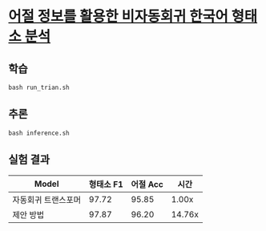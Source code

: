 # [**어절 정보를 활용한 비자동회귀 한국어 형태소 분석**](https://www.dbpia.co.kr/journal/articleDetail?nodeId=NODE11495791)

  <!-- | Name  | Type          | Params
----------------------------------------
0 | model | NATransformer | 35.1 M
----------------------------------------
35.1 M    Trainable params
0         Non-trainable params
35.1 M    Total params
140.378   Total estimated model params size (MB) -->




## 학습

```
bash run_trian.sh
```


## 추론

```
bash inference.sh
```


## 실험 결과

<table>
    <thead>
        <tr>
            <th>Model</th>
            <th>형태소 F1</th>
            <th>어절 Acc</th>
            <th>시간 </th>
        </tr>
    </thead>
    <tbody>
        <tr>
            <td >자동회귀 트랜스포머</td>
            <td > 97.72  </td>
            <td> 95.85     </td>
            <td> 1.00x      </td>
        </tr>
        <tr>
            <td >제안 방법</td>
            <td > 97.87 </td>
            <td> 96.20 </td>
            <td> 14.76x      </td>
        </tr>
    </tbody>
</table>